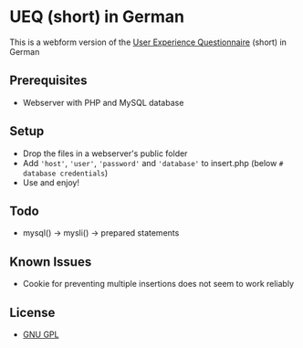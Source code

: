 UEQ (short) in German
===

This is a webform version of the [User Experience Questionnaire][1] (short) in German

## Prerequisites ##
* Webserver with PHP and MySQL database

## Setup ##
* Drop the files in a webserver's public folder
* Add `'host'`, `'user'`, `'password'` and `'database'` to insert.php (below `# database credentials`)
* Use and enjoy!

## Todo ##
* mysql() -> mysli() -> prepared statements

## Known Issues ##
* Cookie for preventing multiple insertions does not seem to work reliably

## License ##
* [GNU GPL][2]

[1]: http://www.ueq-online.org/
[2]: http://www.gnu.org/licenses/gpl.html
